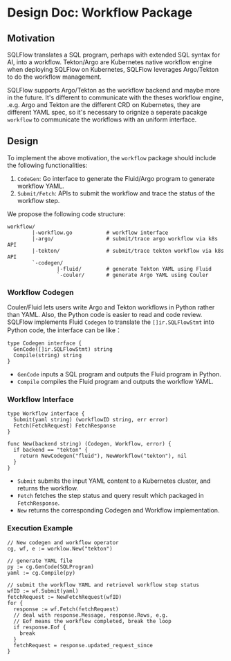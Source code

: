 # Design Doc: Workflow Package

## Motivation

SQLFlow translates a SQL program, perhaps with extended SQL syntax for AI, into a workflow. Tekton/Argo are Kubernetes native workflow engine when deploying SQLFlow on Kubernetes, SQLFlow leverages Argo/Tekton to do the workflow management.

SQLFlow supports Argo/Tekton as the workflow backend and maybe more in the future. It's different to communicate with the theses workflow engine, .e.g. Argo and Tekton
are the different CRD on Kubernetes, they are different YAML spec, so it's necessary to orignize a seperate pacakge `workflow` to communicate the workflows with an uniform interface.

## Design

To implement the above motivation, the `workflow` package should include the following functionalities:

1. `CodeGen`: Go interface to generate the Fluid/Argo program to generate workflow YAML.
1. `Submit/Fetch`: APIs to submit the workflow and trace the status of the workflow step.

We propose the following code structure:

``` text
workflow/
        |-workflow.go           # workflow interface
        |-argo/                 # submit/trace argo workflow via k8s API
        |-tekton/               # submit/trace tekton workflow via k8s API
        `-codegen/
                |-fluid/        # generate Tekton YAML using Fluid
                `-couler/       # generate Argo YAML using Couler
```

### Workflow Codegen

Couler/Fluid lets users write Argo and Tekton workflows in Python rather than YAML. Also, the Python code is easier to read and code review.
SQLFlow implements Fluid `Codegen` to translate the `[]ir.SQLFlowStmt` into Python code, the interface can be like：

``` golang
type Codegen interface {
  GenCode([]ir.SQLFlowStmt) string
  Compile(string) string
}
```

- `GenCode` inputs a SQL program and outputs the Fluid program in Python.
- `Compile` compiles the Fluid program and outputs the workflow YAML.

### Workflow Interface

``` golang
type Workflow interface {
  Submit(yaml string) (workflowID string, err error)
  Fetch(FetchRequest) FetchResponse
}

func New(backend string) (Codegen, Workflow, error) {
  if backend == "tekton" {
    return NewCodegen("fluid"), NewWorkflow("tekton"), nil
  }
}
```

- `Submit` submits the input YAML content to a Kubernetes cluster, and returns the workflow.
- `Fetch` fetches the step status and query result which packaged in `FetchResponse`.
- `New` returns the corresponding Codegen and Workflow implementation.

### Execution Example

``` golang
// New codegen and workflow operator
cg, wf, e := worklow.New("tekton")

// generate YAML file
py := cg.GenCode(SQLProgram)
yaml := cg.Compile(py)

// submit the workflow YAML and retrievel workflow step status
wfID := wf.Submit(yaml)
fetchRequest := NewFetchRequest(wfID)
for {
  response := wf.Fetch(fetchRequest)
  // deal with response.Message, response.Rows, e.g.
  // Eof means the workflow completed, break the loop
  if response.Eof {
    break
  }
  fetchRequest = response.updated_request_since
}
```
